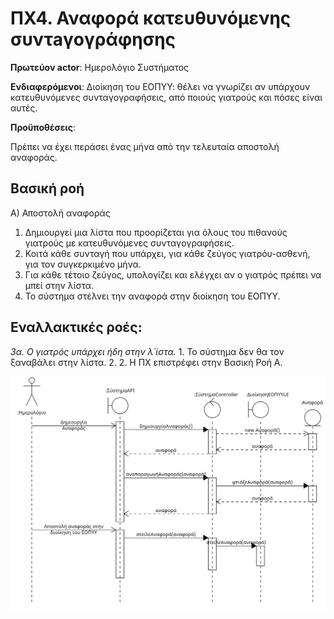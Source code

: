 # ΠΧ4. Αναφορά κατευθυνόμενης συντaγογράφησης
**Πρωτεύον actor**: Ημερολόγιο Συστήματος

**Ενδιαφερόμενοι**:
Διοίκηση του ΕΟΠΥΥ: θέλει να γνωρίζει αν υπάρχουν κατευθυνόμενες συνταγογραφήσεις, από ποιούς γιατρούς και πόσες είναι αυτές.

**Προϋποθέσεις**:

Πρέπει να έχει περάσει ένας μήνα από την τελευταία αποστολή αναφοράς.

## Βασική ροή
A) Αποστολή αναφοράς

1. Δημιουργεί μια λίστα που προορίζεται για όλους του πιθανούς γιατρούς με κατευθυνόμενες συνταγογραφήσεις.
2. Κοιτά κάθε συνταγή που υπάρχει, για κάθε ζεύγος γιατρόυ-ασθενή, για τον συγκερκιμένο μήνα.
3. Για κάθε τέτοιο ζεύγος, υπολογίζει και ελέγχει αν ο γιατρός πρέπει να μπεί στην λίστα.
4. Το σύστημα στέλνει την αναφορά στην διοίκηση του ΕΟΠΥΥ.

## Εναλλακτικές ροές:
*3α. Ο γιατρός υπάρχει ήδη στην λ΄ίστα.*
    1. Το σύστημα δεν θα τον ξαναβάλει στην λίστα.
    2. 2. Η ΠΧ επιστρέφει στην Βασική Ροή Α.

<img src="../PNGs/gen_rep_seq_diag.png" width="1000">